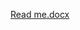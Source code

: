 [Read me.docx](https://github.com/MAmr9UH/Image-Classification--Convolutional-Neural-Network-/files/14817575/Read.me.docx)
